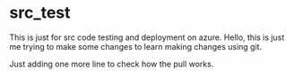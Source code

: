 # src_test
This is just for src code testing and deployment on azure.
Hello, this is just me trying to make some changes to learn making changes using git.

Just adding one more line to check how the pull works.
